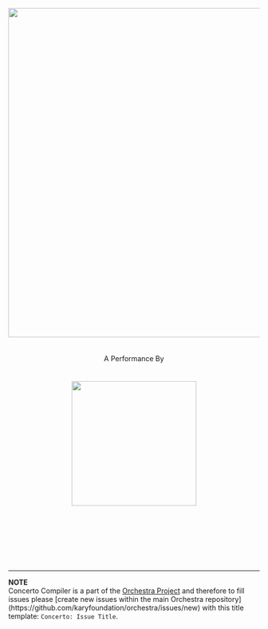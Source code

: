 <p align="center">
  <img src="https://cloud.githubusercontent.com/assets/2157285/19558994/3e74383e-96da-11e6-970b-9249d6a5f0a9.jpg" width="661"><br><br><br>
  A Performance By<br><br>
  <a href="http://www.karyfoundation.org/">
    <img src="http://www.karyfoundation.org/foundation/logo/github-full-horse.png" width="250" style="margin-top: 20px;">
  </a>
</p>
<br><br><br><br><br><br>
<hr>
<b>NOTE</b><br> Concerto Compiler is a part of the <a href="https://github.com/karyfoundation/orchestra">Orchestra Project</a> and therefore to fill issues please [create new issues within the main Orchestra repository](https://github.com/karyfoundation/orchestra/issues/new) with this title template: <code>Concerto: Issue Title</code>.